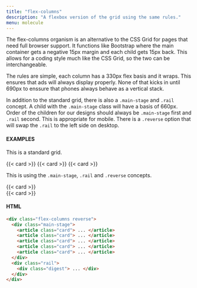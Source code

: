 ```yaml
---
title: "flex-columns"
description: "A flexbox version of the grid using the same rules."
menu: molecule
---
```


The flex-columns organism is an alternative to the CSS Grid for pages that need full browser support. It functions like Bootstrap where the main container gets a negative 15px margin and each child gets 15px back. This allows for a coding style much like the CSS Grid, so the two can be interchangeable. 

The rules are simple, each column has a 330px flex basis and it wraps. This ensures that ads will always display properly. None of that kicks in until 690px to enssure that phones always behave as a vertical stack.

In addition to the standard grid, there is also a `.main-stage` and `.rail` concept. A child with the `.main-stage` class will have a basis of 660px. Order of the children for our designs should always be `.main-stage` first and `.rail` second. This is appropriate for mobile. There is a `.reverse` option that will swap the `.rail` to the left side on desktop.

#### EXAMPLES

This is a standard grid.

<section class="example">
  <div class="flex-columns">
    {{< card >}}
    {{< card >}}
    {{< card >}}
  </div>
</section>

This is using the `.main-stage`, `.rail` and `.reverse` concepts.

<section class="example">
  <div class="flex-columns reverse">
    <div class="main-stage">
      {{< card >}}
    </div>
    <div class="rail">
      {{< card >}}
    </div>
  </div>
</section>

#### HTML
```html
<div class="flex-columns reverse">
  <div class="main-stage">
    <article class="card"> ... </article>
    <article class="card"> ... </article>
    <article class="card"> ... </article>
    <article class="card"> ... </article>
    <article class="card"> ... </article>
  </div>
  <div class="rail">
    <div class="digest"> ... </div>
  </div>
</div>
```
